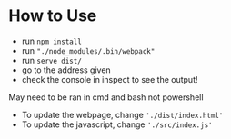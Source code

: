 # How to Use

-   run `npm install`
-   run `"./node_modules/.bin/webpack"`
-   run `serve dist/`
-   go to the address given
-   check the console in inspect to see the output!

May need to be ran in cmd and bash not powershell

- To update the webpage, change `'./dist/index.html'`
- To update the javascript, change `'./src/index.js'`
